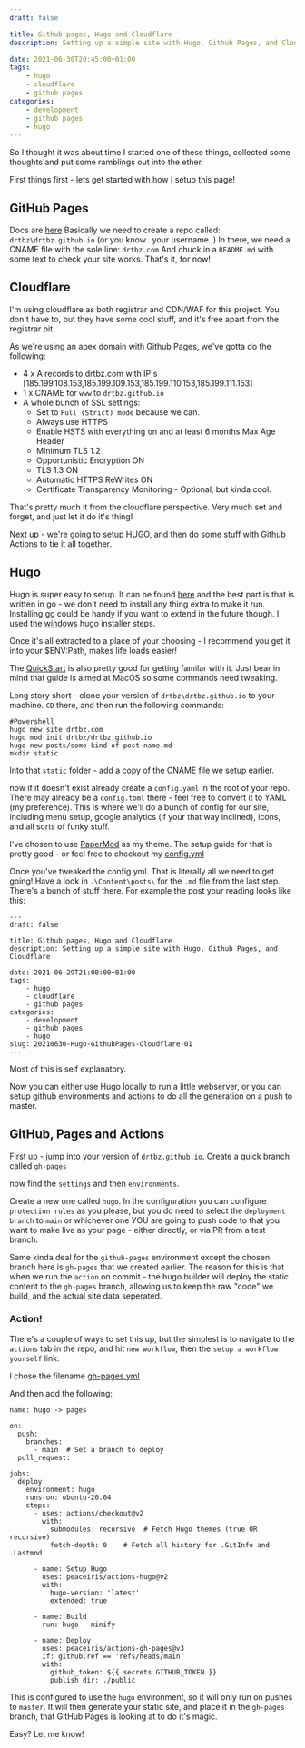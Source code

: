 ```yaml
---
draft: false

title: Github pages, Hugo and Cloudflare
description: Setting up a simple site with Hugo, Github Pages, and Cloudflare

date: 2021-06-30T20:45:00+01:00
tags: 
    - hugo
    - cloudflare
    - github pages
categories:
    - development
    - github pages
    - hugo
---
```

So I thought it was about time I started one of these things, collected some thoughts and put some ramblings out into the ether.

First things first - lets get started with how I setup this page!

## GitHub Pages
Docs are [here](https://pages.github.com/)
Basically we need to create a repo called: `drtbz\drtbz.github.io` (or you know.. your username..)
In there, we need a CNAME file with the sole line: `drtbz.com`
And chuck in a `README.md` with some text to check your site works.
That's it, for now!

## Cloudflare
I'm using cloudflare as both registrar and CDN/WAF for this project. You don't have to, but they have some cool stuff, and it's free apart from the registrar bit.

As we're using an apex domain with Github Pages, we've gotta do the following:
 - 4 x A records to drtbz.com with IP's [185.199.108.153,185.199.109.153,185.199.110.153,185.199.111.153]
 - 1 x CNAME for `www` to `drtbz.github.io`
 - A whole bunch of SSL settings:
    - Set to `Full (Strict) mode` because we can.
    - Always use HTTPS
    - Enable HSTS with everything on and at least 6 months Max Age Header
    - Minimum TLS 1.2
    - Opportunistic Encryption ON
    - TLS 1.3 ON
    - Automatic HTTPS ReWrites ON
    - Certificate Transparency Monitoring - Optional, but kinda cool.

That's pretty much it from the cloudflare perspective. Very much set and forget, and just let it do it's thing!

Next up - we're going to setup HUGO, and then do some stuff with Github Actions to tie it all together.

## Hugo
Hugo is super easy to setup. It can be found [here](https://gohugo.io/getting-started/installing/) and the best part is that is written in go - we don't need to install any thing extra to make it run. Installing [go](https://golang.org/doc/install) could be handy if you want to extend in the future though. I used the [windows](https://gohugo.io/getting-started/installing/#windows) hugo installer steps.

Once it's all extracted to a place of your choosing - I recommend you get it into your $ENV:Path, makes life loads easier!

The [QuickStart](https://gohugo.io/getting-started/quick-start/) is also pretty good for getting familar with it. Just bear in mind that guide is aimed at MacOS so some commands need tweaking.

Long story short - clone your version of `drtbz\drtbz.github.io` to your machine. `CD` there, and then run the following commands:

```
#Powershell
hugo new site drtbz.com
hugo mod init drtbz/drtbz.github.io
hugo new posts/some-kind-of-post-name.md
mkdir static
```
Into that `static` folder - add a copy of the CNAME file we setup earlier.

now if it doesn't exist already create a `config.yaml` in the root of your repo. There may already be a `config.toml` there - feel free to convert it to YAML (my preference). This is where we'll do a bunch of config for our site, including menu setup, google analytics (if your that way inclined), icons, and all sorts of funky stuff.


I've chosen to use [PaperMod](https://github.com/adityatelange/hugo-PaperMod) as my theme. The setup guide for that is pretty good - or feel free to checkout my [config.yml](https://github.com/drtbz/drtbz.github.io/blob/main/config.yaml)

Once you've tweaked the config.yml. That is literally all we need to get going! Have a look in `.\Content\posts\` for the `.md` file from the last step. There's a bunch of stuff there. For example the post your reading looks like this:
```
---
draft: false

title: Github pages, Hugo and Cloudflare
description: Setting up a simple site with Hugo, Github Pages, and Cloudflare

date: 2021-06-29T21:00:00+01:00
tags: 
    - hugo
    - cloudflare
    - github pages
categories:
    - development
    - github pages
    - hugo
slug: 20210630-Hugo-GithubPages-Cloudflare-01
---
```
Most of this is self explanatory.

Now you can either use Hugo locally to run a little webserver, or you can setup github environments and actions to do all the generation on a push to master.

## GitHub, Pages and Actions
First up - jump into your version of `drtbz.github.io`. Create a quick branch called `gh-pages`

now find the `settings` and then `environments`. 

Create a new one called `hugo`. In the configuration you can configure `protection rules` as you please, but you do need to select the `deployment branch` to `main` or whichever one YOU are going to push code to that you want to make live as your page - either directly, or via PR from a test branch.

Same kinda deal for the `github-pages` environment except the chosen branch here is `gh-pages` that we created earlier. The reason for this is that when we run the `action` on commit - the hugo builder will deploy the static content to the `gh-pages` branch, allowing us to keep the raw "code" we build, and the actual site data seperated.

### Action!
There's a couple of ways to set this up, but the simplest is to navigate to the `actions` tab in the repo, and hit `new workflow`, then the `setup a workflow yourself` link.

I chose the filename [gh-pages.yml](https://github.com/drtbz/drtbz.github.io/blob/main/.github/workflows/gh-pages.yml)

And then add the following:
```
name: hugo -> pages

on:
  push:
    branches:
      - main  # Set a branch to deploy
  pull_request:

jobs:
  deploy:
    environment: hugo
    runs-on: ubuntu-20.04
    steps:
      - uses: actions/checkout@v2
        with:
          submodules: recursive  # Fetch Hugo themes (true OR recursive)
          fetch-depth: 0    # Fetch all history for .GitInfo and .Lastmod

      - name: Setup Hugo
        uses: peaceiris/actions-hugo@v2
        with:
          hugo-version: 'latest'
          extended: true

      - name: Build
        run: hugo --minify

      - name: Deploy
        uses: peaceiris/actions-gh-pages@v3
        if: github.ref == 'refs/heads/main'
        with:
          github_token: ${{ secrets.GITHUB_TOKEN }}
          publish_dir: ./public
```
This is configured to use the `hugo` environment, so it will only run on pushes to `master`. It will then generate your static site, and place it in the `gh-pages` branch, that GitHub Pages is looking at to do it's magic.

Easy? Let me know!





